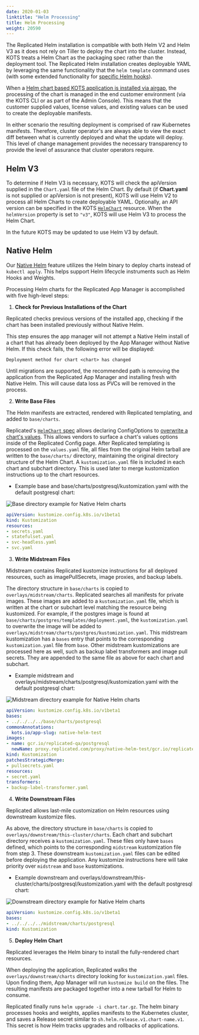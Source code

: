 ```yaml
---
date: 2020-01-03
linktitle: "Helm Processing"
title: Helm Processing
weight: 20590
---
```


The Replicated Helm installation is compatible with both Helm V2 and Helm V3 as it does not rely on Tiller to deploy the chart into the cluster. Instead, KOTS treats a Helm Chart as the packaging spec rather than the deployment tool. The Replicated Helm installation creates deployable YAML by leveraging the same functionality that the `helm template` command uses (with some extended functionality for [specific Helm hooks](/vendor/packaging/cleaning-up-jobs/#helm-charts)).

When a [Helm chart based KOTS application is installed via airgap](/vendor/helm/helm-airgap-builder), the processing of the chart is managed in the end customer environment (via the KOTS CLI or as part of the Admin Console). This means that the customer supplied values, license values, and existing values can be used to create the deployable manifests. 


In either scenario the resulting deployment is comprised of raw Kubernetes manifests. Therefore, cluster operator's are always able to view the exact diff between what is currently deployed and what the update will deploy. This level of change management provides the necessary transparency to provide the level of assurance that cluster operators require.

## Helm V3

To determine if Helm V3 is necessary, KOTS will check the apiVersion supplied in the `Chart.yaml` file of the Helm Chart. By default (if **Chart.yaml** is not supplied or apiVersion is not present), KOTS will use Helm V2 to process all Helm Charts to create deployable YAML. Optionally, an API version can be specified in the KOTS [`HelmChart`](https://kots.io/reference/v1beta1/helmchart/) resource. When the `helmVersion` property is set to `"v3"`, KOTS will use Helm V3 to process the Helm Chart.

In the future KOTS may be updated to use Helm V3 by default.

## Native Helm

Our [Native Helm](https://kots.io/vendor/helm/using-native-helm-charts/) feature utilizes the Helm binary to deploy charts instead of `kubectl apply`. This helps support Helm lifecycle instruments such as Helm Hooks and Weights. 

Processing Helm charts for the Replicated App Manager is accomplished with five high-level steps:

1) **Check for Previous Installations of the Chart**

Replicated checks previous versions of the installed app, checking if the chart has been installed previously without Native Helm.

This step ensures the app manager will not attempt a Native Helm install of a chart that has already been deployed by the App Manager without Native Helm. If this check fails, the following error will be displayed:
```
Deployment method for chart <chart> has changed
```
Until migrations are supported, the recommended path is removing the application from the Replicated App Manager and installing fresh with Native Helm. This will cause data loss as PVCs will be removed in the process.
   
   
2) **Write Base Files**

The Helm manifests are extracted, rendered with Replicated templating, and added to `base/charts`.

Replicated's [`HelmChart` spec](https://kots.io/reference/v1beta1/helmchart/) allows declaring ConfigOptions to [overwrite a chart's values](https://kots.io/reference/v1beta1/helmchart/#values). This allows vendors to surface a chart's values options inside of the Replicated Config page. After Replicated templating is processed on the `values.yaml` file, all files from the original Helm tarball are written to the `base/charts/` directory, maintaining the original directory structure of the Helm Chart. A `kustomization.yaml` file is included in each chart and subchart directory. This is used later to merge kustomization instructions up to the chart resources.

* Example base and base/charts/postgresql/kustomization.yaml with the default postgresql chart:

![Base directory example for Native Helm charts](/images/native-helm-base.png)

```yaml
apiVersion: kustomize.config.k8s.io/v1beta1
kind: Kustomization
resources:
- secrets.yaml
- statefulset.yaml
- svc-headless.yaml
- svc.yaml
```
   
   
3) **Write Midstream Files**

Midstream contains Replicated kustomize instructions for all deployed resources, such as imagePullSecrets, image proxies, and backup labels.

The directory structure in `base/charts` is copied to `overlays/midstream/charts`. Replicated searches all manifests for private images. These images are added to a `kustomization.yaml` file, which is written at the chart or subchart level matching the resource being kustomized. For example, if the postgres image is found at `base/charts/postgres/templates/deployment.yaml`, the `kustomization.yaml` to overwrite the image will be added to `overlays/midstream/charts/postgres/kustomization.yaml`. This midstream kustomization has a `bases` entry that points to the corresponding `kustomization.yaml` file from `base`. Other midstream kustomizations are processed here as well, such as backup label transformers and image pull secrets. They are appended to the same file as above for each chart and subchart.

* Example midstream and overlays/midstream/charts/postgresql/kustomization.yaml with the default postgresql chart:

![Midstream directory example for Native Helm charts](/images/native-helm-midstream.png)

```yaml
apiVersion: kustomize.config.k8s.io/v1beta1
bases:
- ../../../../base/charts/postgresql
commonAnnotations:
  kots.io/app-slug: native-helm-test
images:
- name: gcr.io/replicated-qa/postgresql
  newName: proxy.replicated.com/proxy/native-helm-test/gcr.io/replicated-qa/postgresql
kind: Kustomization
patchesStrategicMerge:
- pullsecrets.yaml
resources:
- secret.yaml
transformers:
- backup-label-transformer.yaml
```
   
   
4) **Write Downstream Files**

Replicated allows last-mile customization on Helm resources using downstream kustomize files. 

As above, the directory structure in `base/charts` is copied to `overlays/downstream/this-cluster/charts`. Each chart and subchart directory receives a `kustomization.yaml`. These files only have `bases` defined, which points to the corresponding `midstream` kustomization file from step 3. These downstream `kustomization.yaml` files can be edited before deploying the application. Any kustomize instructions here will take priority over `midstream` and `base` kustomizations.

* Example downstream and overlays/downstream/this-cluster/charts/postgresql/kustomization.yaml with the default postgresql chart:

![Downstream directory example for Native Helm charts](/images/native-helm-downstream.png)

```yaml
apiVersion: kustomize.config.k8s.io/v1beta1
bases:
- ../../../../midstream/charts/postgresql
kind: Kustomization

```
   

5) **Deploy Helm Chart**

Replicated leverages the Helm binary to install the fully-rendered chart resources.

When deploying the application, Replicated walks the `overlays/downstream/charts` directory looking for `kustomization.yaml` files. Upon finding them, App Manager will run `kustomize build` on the files. The resulting manifests are packaged together into a new tarball for Helm to consume.

Replicated finally runs `helm upgrade -i chart.tar.gz`. The helm binary processes hooks and weights, applies manifests to the Kubernetes cluster, and saves a Release secret similar to `sh.helm.release.v1.chart-name.v1`. This secret is how Helm tracks upgrades and rollbacks of applications.